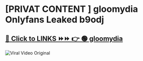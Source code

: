 
 # [PRIVAT CONTENT ] gloomydia Onlyfans Leaked b9odj

## <h2><a href="https://clipsfans.com/gloomydia&ref=git">🔗 Click to LINKS ⏩⏩ 👉 🟢 gloomydia </a></h2>

<a href="https://clipsfans.com/gloomydia&ref=git" rel="nofollow" data-target="animated-image.originalLink"><img src="https://i.ibb.co.com/xMMVF88/686577567.gif" alt="Viral Video Original" style="max-width: 100%; display: inline-block;" data-target="animated-image.originalImage"></a>

